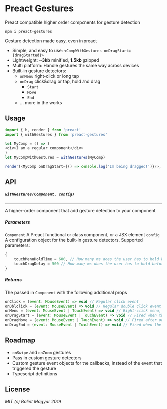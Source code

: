 Preact Gestures
==================

Preact compatible higher order components for gesture detection
```
npm i preact-gestures
```

Gesture detection made easy, even in preact
* Simple, and easy to use: `<CompWithGestures onDragStart={dragStarted}>`
* Lightweight: **~3kb** minified, **1.5kb** gzipped
* Multi platform: Handle gestures the same way across devices
* Built-in gesture detectors:
    * `onMenu` right-click or long tap
    * `onDrag` click&drag or tap, hold and drag
        * `Start`
        * `Move`
        * `End`
    * ... more in the works

Usage
-----
```js
import { h, render } from 'preact'
import { withGestures } from 'preact-gestures'

let MyComp = () => (
<div>I am a regular component</div>
)
let MyCompWithGestures = withGestures(MyComp)

render(<MyComp onDragStart={() => console.log('Im being dragged!')}/>, document.body)
```

API
---

##### `withGestures(Component, config)`
---
A higher-order component that add gesture detection to your component

##### Parameters
`Component` A Preact functional or class component, or a JSX element
`config` A configuration object for the built-in gesture detectors. Supported parameters:
```js
{
    touchMenuHoldTime = 600, // How many ms does the user has to hold before the onMenu event fires
    touchDragDelay = 500 // How many ms does the user has to hold before a drag starts
}
```
##### Returns
The passed in `Component` with the following additional props
```js
onClick = (event: MouseEvent) => void // Regular click event
onDblclick = (event: MouseEvent) => void // Regular double click event
onMenu = (event: MouseEvent | TouchEvent) => void // Right-click menu, or long tap
onDragStart = (event: MouseEvent | TouchEvent) => void // Fired when the element grabbed AND first moved. On touch devices there's a small delay before tha drag starts
onDragMove = (event: MouseEvent | TouchEvent) => void // Fired after onDragStart for every movement
onDragEnd = (event: MouseEvent | TouchEvent) => void // Fired when the element is dropped
```

Roadmap
-------
* `onSwipe` and `onZoom` gestures
* Pass in custom gesture detectors
* Custom gesture event objects for the callbacks, instead of the event that triggered the gesture
* Typescript definitions

License
-------
_MIT (c) Balint Magyar 2019_
